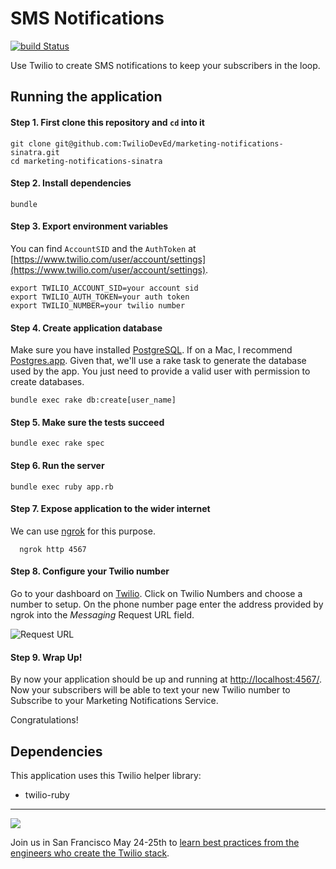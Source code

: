 # SMS Notifications
[![build Status](https://travis-ci.org/TwilioDevEd/marketing-notifications-sinatra.svg?branch=master)](https://travis-ci.org/TwilioDevEd/marketing-notifications-sinatra)

Use Twilio to create SMS notifications to keep your subscribers in the loop.

## Running the application

#### Step 1. First clone this repository and `cd` into it
```
git clone git@github.com:TwilioDevEd/marketing-notifications-sinatra.git
cd marketing-notifications-sinatra
```

#### Step 2. Install dependencies
```
bundle
```

#### Step 3. Export environment variables

You can find `AccountSID` and the `AuthToken` at [https://www.twilio.com/user/account/settings](https://www.twilio.com/user/account/settings).
```
export TWILIO_ACCOUNT_SID=your account sid
export TWILIO_AUTH_TOKEN=your auth token
export TWILIO_NUMBER=your twilio number
```

#### Step 4. Create application database

Make sure you have installed [PostgreSQL](http://www.postgresql.org/). If on a Mac, I recommend [Postgres.app](http://postgresapp.com). Given that, we'll use a rake task to generate the database used by the app. You just need to provide a valid user with permission to create databases.

```
bundle exec rake db:create[user_name]
```

#### Step 5. Make sure the tests succeed

```
bundle exec rake spec
```

#### Step 6. Run the server

```
bundle exec ruby app.rb
```

#### Step 7. Expose application to the wider internet

We can use [ngrok](https://ngrok.com/) for this purpose.

```
  ngrok http 4567
```

#### Step 8. Configure your Twilio number

Go to your dashboard on [Twilio](https://www.twilio.com/user/account/phone-numbers/incoming). Click on Twilio Numbers and choose a number to setup.
On the phone number page enter the address provided by ngrok into the _Messaging_ Request URL field.

![Request URL](http://howtodocs.s3.amazonaws.com/setup-twilio-number.png)

#### Step 9. Wrap Up!

By now your application should be up and running at [http://localhost:4567/](http://localhost:4567). Now your subscribers will be able to
text your new Twilio number to Subscribe to your Marketing Notifications Service.

Congratulations!

## Dependencies

This application uses this Twilio helper library:
* twilio-ruby

---------------
<a href="http://twilio.com/signal">![](https://s3.amazonaws.com/baugues/signal-logo.png)</a>

Join us in San Francisco May 24-25th to [learn best practices from the engineers who create the Twilio stack](https://www.twilio.com/signal). 

